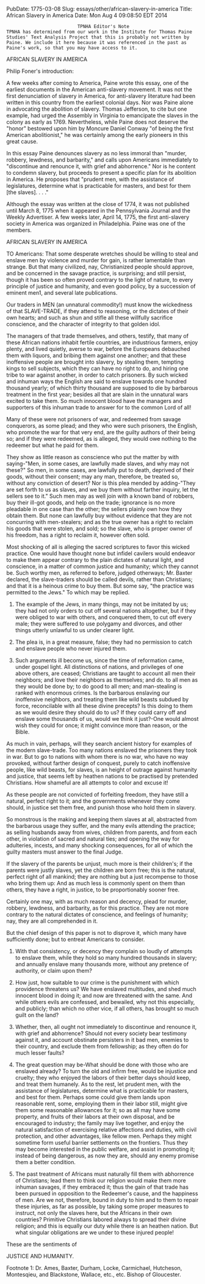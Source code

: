 PubDate: 1775-03-08
Slug: essays/other/african-slavery-in-america
Title: African Slavery in America
Date: Mon Aug  4 09:08:50 EDT 2014



                              TPNHA Editor's Note                       
    TPNHA has determined from our work in the Institute for Thomas Paine 
    Studies' Text Analysis Project that this is probably not written by
    Paine. We include it here because it was referenced in the past as
    Paine's work, so that you may have access to it.



   AFRICAN SLAVERY IN AMERICA

   Philip Foner's introduction:

   A few weeks after coming to America, Paine wrote this essay, one of the
   earliest documents in the American anti-slavery movement. It was not the
   first denunciation of slavery in America, for anti-slavery literature had
   been written in this country from the earliest colonial days. Nor was
   Paine alone in advocating the abolition of slavery. Thomas Jefferson, to
   cite but one example, had urged the Assembly in Virginia to emancipate the
   slaves in the colony as early as 1769. Nevertheless, while Paine does not
   deserve the "honor" bestowed upon him by Moncure Daniel Conway "of being
   the first American abolitionist," he was certainly among the early
   pioneers in this great cause.

   In this essay Paine denounces slavery as no less immoral than "murder,
   robbery, lewdness, and barbarity," and calls upon Americans immediately to
   "discontinue and renounce it, with grief and abhorrence." Nor is he
   content to condemn slavery, but proceeds to present a specific plan for
   its abolition in America. He proposes that "prudent men, with the
   assistance of legislatures, determine what is practicable for masters, and
   best for them [the slaves]. . . ."

   Although the essay was written at the close of 1774, it was not published
   until March 8, 1775 when it appeared in the Pennsylvania Journal and the
   Weekly Advertiser. A few weeks later, April 14, 1775, the first
   anti-slavery society in America was organized in Philadelphia. Paine was
   one of the members. 

   AFRICAN SLAVERY IN AMERICA

   TO Americans: That some desperate wretches should be willing to steal and
   enslave men by violence and murder for gain, is rather lamentable than
   strange. But that many civilized, nay, Christianized people should
   approve, and be concerned in the savage practice, is surprising; and still
   persist, though it has been so often proved contrary to the light of
   nature, to every principle of justice and humanity, and even good policy,
   by a succession of eminent men1, and several late publications.

   Our traders in MEN (an unnatural commodity!) must know the wickedness of
   that SLAVE-TRADE, if they attend to reasoning, or the dictates of their
   own hearts; and such as shun and stifle all these willfully sacrifice
   conscience, and the character of integrity to that golden idol.

   The managers of that trade themselves, and others, testify, that many of
   these African nations inhabit fertile countries, are industrious farmers,
   enjoy plenty, and lived quietly, averse to war, before the Europeans
   debauched them with liquors, and bribing them against one another; and
   that these inoffensive people are brought into slavery, by stealing them,
   tempting kings to sell subjects, which they can have no right to do, and
   hiring one tribe to war against another, in order to catch prisoners. By
   such wicked and inhuman ways the English are said to enslave towards one
   hundred thousand yearly; of which thirty thousand are supposed to die by
   barbarous treatment in the first year; besides all that are slain in the
   unnatural wars excited to take them. So much innocent blood have the
   managers and supporters of this inhuman trade to answer for to the common
   Lord of all!

   Many of these were not prisoners of war, and redeemed from savage
   conquerors, as some plead; and they who were such prisoners, the English,
   who promote the war for that very end, are the guilty authors of their
   being so; and if they were redeemed, as is alleged, they would owe nothing
   to the redeemer but what he paid for them.

   They show as little reason as conscience who put the matter by with
   saying-"Men, in some cases, are lawfully made slaves, and why may not
   these?" So men, in some cases, are lawfully put to death, deprived of
   their goods, without their consent; may any man, therefore, be treated so,
   without any conviction of desert? Nor is this plea mended by adding-"They
   are set forth to us as slaves, and we buy them without farther inquiry,
   let the sellers see to it." Such men may as well join with a known band of
   robbers, buy their ill-got goods, and help on the trade; ignorance is no
   more pleadable in one case than the other; the sellers plainly own how
   they obtain them. But none can lawfully buy without evidence that they are
   not concurring with men-stealers; and as the true owner has a right to
   reclaim his goods that were stolen, and sold; so the slave, who is proper
   owner of his freedom, has a right to reclaim it, however often sold.

   Most shocking of all is alleging the sacred scriptures to favor this
   wicked practice. One would have thought none but infidel cavilers would
   endeavor to make them appear contrary to the plain dictates of natural
   light, and conscience, in a matter of common justice and humanity; which
   they cannot be. Such worthy men, as referred to before, judged otherways;
   Mr. Baxter declared, the slave-traders should be called devils, rather
   than Christians; and that it is a heinous crime to buy them. But some say,
   "the practice was permitted to the Jews." To which may be replied.

   1. The example of the Jews, in many things, may not be imitated by us;
   they had not only orders to cut off several nations altogether, but if
   they were obliged to war with others, and conquered them, to cut off every
   male; they were suffered to use polygamy and divorces, and other things
   utterly unlawful to us under clearer light.

   2. The plea is, in a great measure, false; they had no permission to catch
   and enslave people who never injured them.

   3. Such arguments ill become us, since the time of reformation came, under
   gospel light. All distinctions of nations, and privileges of one above
   others, are ceased; Christians are taught to account all men their
   neighbors; and love their neighbors as themselves; and do. to all men as
   they would be done by; to do good to all men; and man-stealing is ranked
   with enormous crimes. Is the barbarous enslaving our inoffensive
   neighbors, and treating them like wild beasts subdued by force,
   reconcilable with all these divine precepts? Is this doing to them as we
   would desire they should do to us? If they could carry off and enslave
   some thousands of us, would we think it just?-One would almost wish they
   could for once; it might convince more than reason, or the Bible.

   As much in vain, perhaps, will they search ancient history for examples of
   the modern slave-trade. Too many nations enslaved the prisoners they took
   in war. But to go to nations with whom there is no war, who have no way
   provoked, without farther design of conquest, purely to catch inoffensive
   people, like wild beasts, for slaves, is an height of outrage against
   humanity and justice, that seems left by heathen nations to be practised
   by pretended Christians. How shameful are all attempts to color and excuse
   it!

   As these people are not convicted of forfeiting freedom, they have still a
   natural, perfect right to it; and the governments whenever they come
   should, in justice set them free, and punish those who hold them in
   slavery.

   So monstrous is the making and keeping them slaves at all, abstracted from
   the barbarous usage they suffer, and the many evils attending the
   practice; as selling husbands away from wives, children from parents, and
   from each other, in violation of sacred and natural ties; and opening the
   way for adulteries, incests, and many shocking consequences, for all of
   which the guilty masters must answer to the final Judge.

   If the slavery of the parents be unjust, much more is their children's; if
   the parents were justly slaves, yet the children are born free; this is
   the natural, perfect right of all mankind; they are nothing but a just
   recompense to those who bring them up: And as much less is commonly spent
   on them than others, they have a right, in justice, to be proportionably
   sooner free.

   Certainly one may, with as much reason and decency, plead for murder,
   robbery, lewdness, and barbarity, as for this practice. They are not more
   contrary to the natural dictates of conscience, and feelings of humanity;
   nay, they are all comprehended in it.

   But the chief design of this paper is not to disprove it, which many have
   sufficiently done; but to entreat Americans to consider.

   1. With that consistency, or decency they complain so loudly of attempts
   to enslave them, while they hold so many hundred thousands in slavery; and
   annually enslave many thousands more, without any pretence of authority,
   or claim upon them?

   2. How just, how suitable to our crime is the punishment with which
   providence threatens us? We have enslaved multitudes, and shed
   much innocent blood in doing it; and now are threatened with the same. And
   while others evils are confessed, and bewailed, why not this especially,
   and publicly; than which no other vice, if all others, has brought so much
   guilt on the land?

   3. Whether, then, all ought not immediately to discontinue and renounce
   it, with grief and abhorrence? Should not every society bear testimony
   against it, and account obstinate persisters in it bad men, enemies to
   their country, and exclude them from fellowship; as they often do for much
   lesser faults?

   4. The great question may be-What should be done with those who are
   enslaved already? To turn the old and infirm free, would be injustice and
   cruelty; they who enjoyed the labors of their better days should keep, and
   treat them humanely. As to the rest, let prudent men, with the assistance
   of legislatures, determine what is practicable for masters, and best for
   them. Perhaps some could give them lands upon reasonable rent, some,
   employing them in their labor still, might give them some reasonable
   allowances for it; so as all may have some property, and fruits of their
   labors at their own disposal, and be encouraged to industry; the family
   may live together, and enjoy the natural satisfaction of exercising
   relative affections and duties, with civil protection, and other
   advantages, like fellow men. Perhaps they might sometime form useful
   barrier settlements on the frontiers. Thus they may become interested in
   the public welfare, and assist in promoting it; instead of being
   dangerous, as now they are, should any enemy promise them a better
   condition.

   5. The past treatment of Africans must naturally fill them with abhorrence
   of Christians; lead them to think our religion would make them more
   inhuman savages, if they embraced it; thus the gain of that trade has been
   pursued in opposition to the Redeemer's cause, and the happiness of men.
   Are we not, therefore, bound in duty to him and to them to repair these
   injuries, as far as possible, by taking some proper measures to instruct,
   not only the slaves here, but the Africans in their own countries?
   Primitive Christians labored always to spread their divine religion; and
   this is equally our duty while there is an heathen nation. But what
   singular obligations are we under to these injured people!

   These are the sentiments of

   JUSTICE AND HUMANITY.

   Footnote 1: Dr. Ames, Baxter, Durham, Locke, Carmichael, Hutcheson,
   Montesqieu, and Blackstone, Wallace, etc., etc. Bishop of Gloucester.
